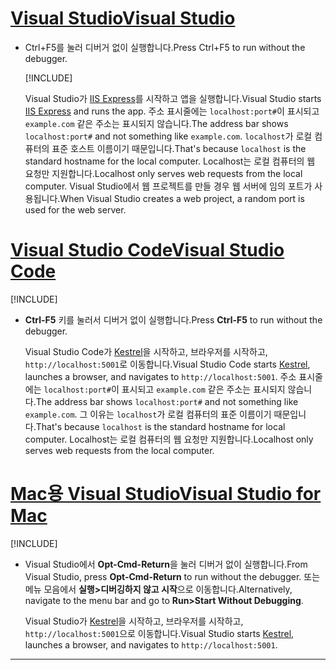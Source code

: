 # <a name="visual-studiotabvisual-studio"></a>[<span data-ttu-id="ed7ab-101">Visual Studio</span><span class="sxs-lookup"><span data-stu-id="ed7ab-101">Visual Studio</span></span>](#tab/visual-studio)

* <span data-ttu-id="ed7ab-102">Ctrl+F5를 눌러 디버거 없이 실행합니다.</span><span class="sxs-lookup"><span data-stu-id="ed7ab-102">Press Ctrl+F5 to run without the debugger.</span></span>

  [!INCLUDE[](~/includes/trustCertVS.md)]

  <span data-ttu-id="ed7ab-103">Visual Studio가 [IIS Express](/iis/extensions/introduction-to-iis-express/iis-express-overview)를 시작하고 앱을 실행합니다.</span><span class="sxs-lookup"><span data-stu-id="ed7ab-103">Visual Studio starts [IIS Express](/iis/extensions/introduction-to-iis-express/iis-express-overview) and runs the app.</span></span> <span data-ttu-id="ed7ab-104">주소 표시줄에는 `localhost:port#`이 표시되고 `example.com` 같은 주소는 표시되지 않습니다.</span><span class="sxs-lookup"><span data-stu-id="ed7ab-104">The address bar shows `localhost:port#` and not something like `example.com`.</span></span> <span data-ttu-id="ed7ab-105">`localhost`가 로컬 컴퓨터의 표준 호스트 이름이기 때문입니다.</span><span class="sxs-lookup"><span data-stu-id="ed7ab-105">That's because `localhost` is the standard hostname for the local computer.</span></span> <span data-ttu-id="ed7ab-106">Localhost는 로컬 컴퓨터의 웹 요청만 지원합니다.</span><span class="sxs-lookup"><span data-stu-id="ed7ab-106">Localhost only serves web requests from the local computer.</span></span> <span data-ttu-id="ed7ab-107">Visual Studio에서 웹 프로젝트를 만들 경우 웹 서버에 임의 포트가 사용됩니다.</span><span class="sxs-lookup"><span data-stu-id="ed7ab-107">When Visual Studio creates a web project, a random port is used for the web server.</span></span>
 
# <a name="visual-studio-codetabvisual-studio-code"></a>[<span data-ttu-id="ed7ab-108">Visual Studio Code</span><span class="sxs-lookup"><span data-stu-id="ed7ab-108">Visual Studio Code</span></span>](#tab/visual-studio-code)

  [!INCLUDE[](~/includes/trustCertVSC.md)]

* <span data-ttu-id="ed7ab-109">**Ctrl-F5** 키를 눌러서 디버거 없이 실행합니다.</span><span class="sxs-lookup"><span data-stu-id="ed7ab-109">Press **Ctrl-F5** to run without the debugger.</span></span>

  <span data-ttu-id="ed7ab-110">Visual Studio Code가 [Kestrel](xref:fundamentals/servers/kestrel)을 시작하고, 브라우저를 시작하고, `http://localhost:5001`로 이동합니다.</span><span class="sxs-lookup"><span data-stu-id="ed7ab-110">Visual Studio Code starts [Kestrel](xref:fundamentals/servers/kestrel), launches a browser, and navigates to `http://localhost:5001`.</span></span> <span data-ttu-id="ed7ab-111">주소 표시줄에는 `localhost:port#`이 표시되고 `example.com` 같은 주소는 표시되지 않습니다.</span><span class="sxs-lookup"><span data-stu-id="ed7ab-111">The address bar shows `localhost:port#` and not something like `example.com`.</span></span> <span data-ttu-id="ed7ab-112">그 이유는 `localhost`가 로컬 컴퓨터의 표준 이름이기 때문입니다.</span><span class="sxs-lookup"><span data-stu-id="ed7ab-112">That's because `localhost` is the standard hostname for  local computer.</span></span> <span data-ttu-id="ed7ab-113">Localhost는 로컬 컴퓨터의 웹 요청만 지원합니다.</span><span class="sxs-lookup"><span data-stu-id="ed7ab-113">Localhost only serves web requests from the local computer.</span></span>

  
# <a name="visual-studio-for-mactabvisual-studio-mac"></a>[<span data-ttu-id="ed7ab-114">Mac용 Visual Studio</span><span class="sxs-lookup"><span data-stu-id="ed7ab-114">Visual Studio for Mac</span></span>](#tab/visual-studio-mac)

  [!INCLUDE[](~/includes/trustCertMac.md)]

* <span data-ttu-id="ed7ab-115">Visual Studio에서 **Opt-Cmd-Return**을 눌러 디버거 없이 실행합니다.</span><span class="sxs-lookup"><span data-stu-id="ed7ab-115">From Visual Studio, press **Opt-Cmd-Return** to run without the debugger.</span></span> <span data-ttu-id="ed7ab-116">또는 메뉴 모음에서 **실행>디버깅하지 않고 시작**으로 이동합니다.</span><span class="sxs-lookup"><span data-stu-id="ed7ab-116">Alternatively, navigate to the menu bar and go to **Run>Start Without Debugging**.</span></span>

  <span data-ttu-id="ed7ab-117">Visual Studio가 [Kestrel](xref:fundamentals/servers/kestrel)을 시작하고, 브라우저를 시작하고, `http://localhost:5001`으로 이동합니다.</span><span class="sxs-lookup"><span data-stu-id="ed7ab-117">Visual Studio starts [Kestrel](xref:fundamentals/servers/kestrel), launches a browser, and navigates to `http://localhost:5001`.</span></span>

<!-- End of VS tabs -->

---